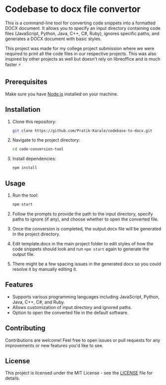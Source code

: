 # Codebase to docx file convertor

This is a command-line tool for converting code snippets into a formatted DOCX document. It allows you to specify an input directory containing code files (JavaScript, Python, Java, C++, C#, Ruby), ignores specific paths, and generates a DOCX document with basic styles.

This project was made for my college project submission where we were required to print all the code files in our respective projects. 
This was also inspired by other projects as well but doesn't rely on libreoffice and is much faster ⚡

## Prerequisites

Make sure you have [Node.js](https://nodejs.org/) installed on your machine.

## Installation

1. Clone this repository:

   ```bash
   git clone https://github.com/Pratik-Karale/codebase-to-docx.git
   ```

2. Navigate to the project directory:

   ```bash
   cd code-conversion-tool
   ```

3. Install dependencies:

   ```bash
   npm install
   ```

## Usage

1. Run the tool:

   ```bash
   npm start
   ```

2. Follow the prompts to provide the path to the input directory, specify paths to ignore (if any), and choose whether to open the converted file.

3. Once the conversion is completed, the output.docx file will be generated in the project directory.

4. Edit template.docx in the main project folder to edit styles of how the code snippets should look and run `npm start` again to generate the output file.

5. There might be a few spacing issues in the generated docx so you could resolve it by manually editing it.

## Features

- Supports various programming languages including JavaScript, Python, Java, C++, C#, and Ruby.
- Allows customization of input directory and ignored paths.
- Option to open the converted file in the default software.

## Contributing

Contributions are welcome! Feel free to open issues or pull requests for any improvements or new features you'd like to see.

## License

This project is licensed under the MIT License - see the [LICENSE](LICENSE) file for details.
